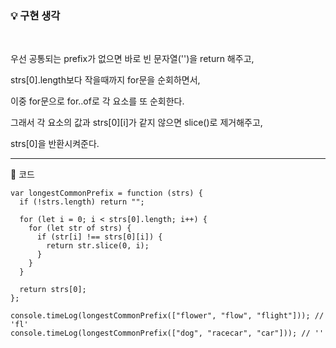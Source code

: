 ### 💡 구현 생각

<br>

우선 공통되는 prefix가 없으면 바로 빈 문자열('')을 return 해주고,
    
strs[0].length보다 작을때까지 for문을 순회하면서,
    
이중 for문으로 for..of로 각 요소를 또 순회한다.
    
그래서 각 요소의 값과 strs[0][i]가 같지 않으면 slice()로 제거해주고,
    
strs[0]을 반환시켜준다.

<hr>

🔻 코드
```
var longestCommonPrefix = function (strs) {
  if (!strs.length) return "";

  for (let i = 0; i < strs[0].length; i++) {
    for (let str of strs) {
      if (str[i] !== strs[0][i]) {
        return str.slice(0, i);
      }
    }
  }

  return strs[0];
};

console.timeLog(longestCommonPrefix(["flower", "flow", "flight"])); // 'fl'
console.timeLog(longestCommonPrefix(["dog", "racecar", "car"])); // ''
```
